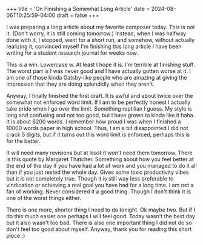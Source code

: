 +++
title = 'On Finishing a Somewhat Long Article'
date = 2024-08-06T10:25:59-04:00
draft = false
+++

I was preparing a long article about my favorite composer today. This is not it.
(Don't worry, it is still coming tomorrow.) Instead, when I was halfway done with it,
I stopped, went for a short run, and somehow, without actually realizing it,
convinced myself I'm finishing this long article I have been writing for a student
research journal for weeks now.

This is a win. Lowercase w. At least I hope it is. I'm terrible at finishing stuff.
The worst part is I was never good and I have actually gotten worse at it. I am
one of those kinda Gatsby-like people who are amazing at giving the impression that
they are doing splendidly when they aren't.

Anyway, I finally finished the first draft. It is awful and about twice over the
somewhat not enforced word limit. If I am to be perfectly honest I actually take pride
when I go over the limit. Something reptilian I guess. My style is long and
confusing and not too good, but I have grown to kinda like it haha. It is about 6200 words.
I remember how proud I was when I finished a 10000 words paper in high school.
Thus, I am a bit disappointed I did not crack 5 digits, but if it turns out this word
limit is enforced, perhaps this is for the better.

It will need many revisions but at least it won't need them tomorrow. There is this quote
by Margaret Thatcher. Something about how you feel better at the end of the day if you have
had a lot of work and you managed to do it all than if you just rested the whole day. Gives some
toxic productivity vibes but it is not completely true. Though it is still way less
preferable to vindication or achieving a real goal you have had for a long time. I am not
a fan of working. Never considered it a good thing. Though I don't think it is one of
the worst things either.

There is one more, shorter thing I need to do tonight. Ok maybe two. But if I do this
much easier one perhaps I will feel good. Today wasn't the best day but it also wasn't
too bad. There is also one important thing I did not do so don't feel too good about myself.
Anyway, thank you for reading this short piece :)
